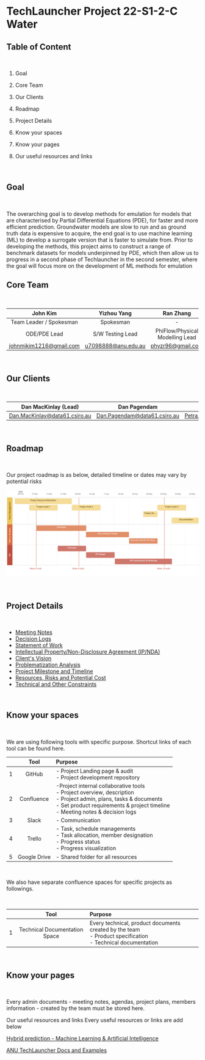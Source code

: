 # TechLauncher Project 22-S1-2-C Water

## Table of Content

</br>

1. Goal

2. Core Team

3. Our Clients

4. Roadmap

5. Project Details

6. Know your spaces

7. Know your pages

8. Our useful resources and links

</br>

## Goal

</br>

The overarching goal is to develop methods for emulation for models that are characterised by Partial Differential Equations (PDE),  for faster and more efficient prediction. Groundwater models are slow to run and as ground truth data is expensive to acquire, the end goal is to use machine learning (ML) to develop a surrogate version that is faster to simulate from.  Prior to developing the methods, this project aims to construct a range of benchmark datasets for models underpinned by PDE, which then allow us to progress in a second phase of Techlauncher in the second semester, where the goal will focus more on the development of ML methods for emulation
</br>

## Core Team

</br>

|John Kim|Yizhou Yang|Ran Zhang|Tianqi Wang|Simon Brown|Gefei Shan|
|:-:|:-:|:-:|:-:|:-:|:-:|
|Team Leader / Spokesman|Spokesman|-|-|-|-|
|ODE/PDE Lead|S/W Testing Lead|PhiFlow/Physical Modelling Lead|Machine Learning Lead|Programming Lead|API Development Lead|
|johnmjkim1216@gmail.com|u7098888@anu.edu.au|phyzr96@gmail.com|u7149572@anu.edu.au|u7123108@anu.edu.au|gefei.shan@anu.edu.au|

</br>

## Our Clients

</br>

|Dan MacKinlay (Lead)|Dan Pagendam|Petra Kuhnert|
|:-:|:-:|:-:|
|Dan.MacKinlay@data61.csiro.au|Dan.Pagendam@data61.csiro.au|Petra.Kuhnert@data61.csiro.au|

</br>

## Roadmap

</br>

Our project roadmap is as below, detailed timeline or dates may vary by potential risks

![roadmap](/assets/images/ProjectWaterRoadmap.png)

</br>

## Project Details

</br>

- [Meeting Notes](/Meeting%20Notes)
- [Decision Logs](/Decision%20Log)
- [Statement of Work](/Project%20Agreements%20and%20Contract/Statement%20of%20Work%20(SoW).md)
- [Intellectual Property/Non-Disclosure Agreement (IP/NDA)](/Project%20Agreements%20and%20Contract/Intellectual%20Property%20or%20Non-Disclosure%20Agreement%20(IP%20or%20NDA).md)
- [Client's Vision](/Project%20Details/Client's%20Vision.md)
- [Problematization Analysis](/Project%20Details//Problematization%20Analysis)
- [Project Milestone and Timeline](/Project%20Details/Project%20Milestone%20and%20Timeline.md)
- [Resources, Risks and Potential Cost](/Project%20Details/Resources,%20Risks%20and%20Potential%20costs.md)
- [Technical and Other Constraints](/Project%20Details/Technical%20and%20other%20constraints.md)

</br>

## Know your spaces

</br>

We are using following tools with specific purpose. Shortcut links of each tool can be found here.

||Tool|Purpose|
|:-:|:-:|:-|
|1|GitHub|- Project Landing page & audit</br> - Project development repository |
|2|Confluence|-Project internal collaborative tools</br> - Project overview, description</br>- Project admin, plans, tasks & documents</br> - Set product requirements & project timeline</br> - Meeting notes & decision logs|
|3|Slack|- Communication|
|4|Trello|- Task, schedule managements</br> - Task allocation, member designation</br> - Progress status</br> - Progress visualization|
|5|Google Drive|- Shared folder for all resources|


</br>

We also have separate confluence spaces for specific projects as followings.

</br>

||Tool|Purpose|
|:-:|:-:|:-|
|1|Technical Documentation Space|Every technical, product documents created by the team</br> - Product specification</br> - Technical documentation|

</br>

## Know your pages

</br>

Every admin documents - meeting notes, agendas, project plans, members information - created by the team must be stored here.

Our useful resources and links
Every useful resources or links are add below

[Hybrid prediction - Machine Learning & Artificial Intelligence](https://research.csiro.au/mlai-fsp/activities/hybrid-prediction/)

[ANU TechLauncher Docs and Examples](https://thea.atlassian.net/wiki/spaces/TL/overview?homepageId=997523605)

